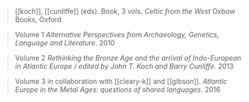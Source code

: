 > [[koch]], [[cunliffe]] (eds). 
> Book, 3 vols.
> *Celtic from the West* 
> Oxbow Books, Oxford.


> Volume 1
> *Alternative Perspectives from Archaeology, Genetics, Language and Literature*.
> 2010

> Volume 2
> *Rethinking the Bronze Age and the arrival of Indo-European in Atlantic Europe / edited by John T. Koch and Barry Cunliffe*.
> 2013

> Volume 3
> in collaboration with [[cleary-k]] and [[gibson]].
> *Atlantic Europe in the Metal Ages: questions of shared languages*.
> 2016